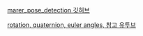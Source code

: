 [marer_pose_detection 깃허브](https://github.com/durovsky/marker_pose_detection/blob/master/src/viewpoint_estimation_lib.cpp)

[rotation, quaternion, euler angles, 참고 유투브](https://www.youtube.com/watch?v=DHpBkMAqWOU&t=3s)
